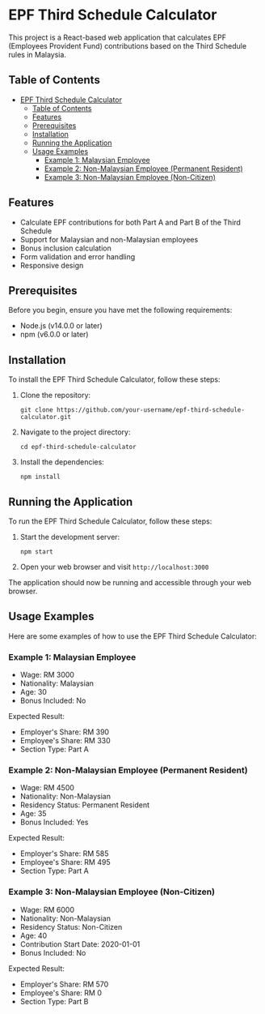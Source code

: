# EPF Third Schedule Calculator

This project is a React-based web application that calculates EPF (Employees Provident Fund) contributions based on the Third Schedule rules in Malaysia.

## Table of Contents

- [EPF Third Schedule Calculator](#epf-third-schedule-calculator)
  - [Table of Contents](#table-of-contents)
  - [Features](#features)
  - [Prerequisites](#prerequisites)
  - [Installation](#installation)
  - [Running the Application](#running-the-application)
  - [Usage Examples](#usage-examples)
    - [Example 1: Malaysian Employee](#example-1-malaysian-employee)
    - [Example 2: Non-Malaysian Employee (Permanent Resident)](#example-2-non-malaysian-employee-permanent-resident)
    - [Example 3: Non-Malaysian Employee (Non-Citizen)](#example-3-non-malaysian-employee-non-citizen)

## Features

- Calculate EPF contributions for both Part A and Part B of the Third Schedule
- Support for Malaysian and non-Malaysian employees
- Bonus inclusion calculation
- Form validation and error handling
- Responsive design

## Prerequisites

Before you begin, ensure you have met the following requirements:

- Node.js (v14.0.0 or later)
- npm (v6.0.0 or later)

## Installation

To install the EPF Third Schedule Calculator, follow these steps:

1. Clone the repository:
   ```
   git clone https://github.com/your-username/epf-third-schedule-calculator.git
   ```

2. Navigate to the project directory:
   ```
   cd epf-third-schedule-calculator
   ```

3. Install the dependencies:
   ```
   npm install
   ```

## Running the Application

To run the EPF Third Schedule Calculator, follow these steps:

1. Start the development server:
   ```
   npm start
   ```

2. Open your web browser and visit `http://localhost:3000`

The application should now be running and accessible through your web browser.


## Usage Examples

Here are some examples of how to use the EPF Third Schedule Calculator:

### Example 1: Malaysian Employee

- Wage: RM 3000
- Nationality: Malaysian
- Age: 30
- Bonus Included: No

Expected Result:
- Employer's Share: RM 390
- Employee's Share: RM 330
- Section Type: Part A

### Example 2: Non-Malaysian Employee (Permanent Resident)

- Wage: RM 4500
- Nationality: Non-Malaysian
- Residency Status: Permanent Resident
- Age: 35
- Bonus Included: Yes

Expected Result:
- Employer's Share: RM 585
- Employee's Share: RM 495
- Section Type: Part A

### Example 3: Non-Malaysian Employee (Non-Citizen)

- Wage: RM 6000
- Nationality: Non-Malaysian
- Residency Status: Non-Citizen
- Age: 40
- Contribution Start Date: 2020-01-01
- Bonus Included: No

Expected Result:
- Employer's Share: RM 570
- Employee's Share: RM 0
- Section Type: Part B